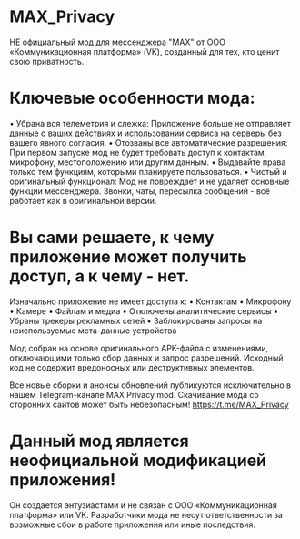 # MAX_Privacy
НЕ официальный мод для мессенджера "MAX" от ООО «Коммуникационная платформа» (VK), созданный для тех, кто ценит свою приватность.

# Ключевые особенности мода:
• Убрана вся телеметрия и слежка: Приложение больше не отправляет данные о ваших действиях и использовании сервиса на серверы без вашего явного согласия.
• Отозваны все автоматические разрешения: При первом запуске мод не будет требовать доступ к контактам, микрофону, местоположению или другим данным. 
• Выдавайте права только тем функциям, которыми планируете пользоваться.
• Чистый и оригинальный функционал: Мод не повреждает и не удаляет основные функции мессенджера. Звонки, чаты, пересылка сообщений - всё работает как в оригинальной версии.


# Вы сами решаете, к чему приложение может получить доступ, а к чему - нет.
Изначально приложение не имеет доступа к: 
• Контактам
• Микрофону
• Камере
• Файлам и медиа
• Отключены аналитические сервисы
• Убраны трекеры рекламных сетей
• Заблокированы запросы на неиспользуемые мета-данные устройства

Мод собран на основе оригинального APK-файла с изменениями, отключающими только сбор данных и запрос разрешений.
Исходный код не содержит вредоносных или деструктивных элементов.

Все новые сборки и анонсы обновлений публикуются исключительно в нашем Telegram-канале MAX Privacy mod. Скачивание мода со сторонних сайтов может быть небезопасным!
https://t.me/MAX_Privacy



# Данный мод является неофициальной модификацией приложения!
Он создается энтузиастами и не связан с ООО «Коммуникационная платформа» или VK.
Разработчики мода не несут ответственности за возможные сбои в работе приложения или иные последствия.
